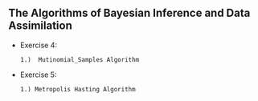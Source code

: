 ## The Algorithms of Bayesian Inference and Data Assimilation 

* Exercise 4:
 
      1.)  Mutinomial_Samples Algorithm
* Exercise 5:

      1.) Metropolis Hasting Algorithm

